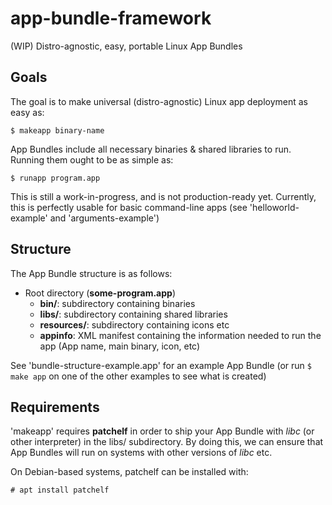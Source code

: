 # app-bundle-framework
(WIP) Distro-agnostic, easy, portable Linux App Bundles

## Goals
The goal is to make universal (distro-agnostic) Linux app deployment as easy as:

`$ makeapp binary-name`

App Bundles include all necessary binaries & shared libraries to run. Running them ought to be as simple as:

`$ runapp program.app`

This is still a work-in-progress, and is not production-ready yet. Currently, this is perfectly usable for basic command-line apps (see 'helloworld-example' and 'arguments-example')


## Structure

The App Bundle structure is as follows:

  - Root directory (**some-program.app**)
    - **bin/**: subdirectory containing binaries
    - **libs/**: subdirectory containing shared libraries
    - **resources/**: subdirectory containing icons etc
    - **appinfo**: XML manifest containing the information needed to run the app (App name, main binary, icon, etc)

See 'bundle-structure-example.app' for an example App Bundle (or run `$ make app` on one of the other examples to see what is created)

## Requirements

'makeapp' requires **patchelf** in order to ship your App Bundle with *libc* (or other interpreter) in the libs/ subdirectory. By doing this, we can ensure that App Bundles will run on systems with other versions of *libc* etc.

On Debian-based systems, patchelf can be installed with:

`# apt install patchelf`
